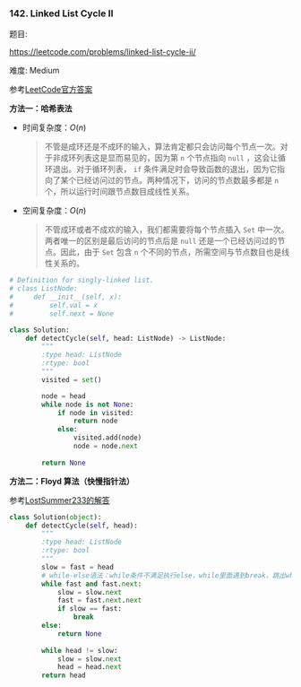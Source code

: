 ### 142. Linked List Cycle II

题目:

<https://leetcode.com/problems/linked-list-cycle-ii/>

难度:   Medium

参考[LeetCode官方答案](https://leetcode-cn.com/problems/linked-list-cycle-ii/solution/huan-xing-lian-biao-ii-by-leetcode/) 


**方法一：哈希表法**
- 时间复杂度：$O(n)$

    >不管是成环还是不成环的输入，算法肯定都只会访问每个节点一次。对于非成环列表这是显而易见的，因为第 `n` 个节点指向 `null` ，这会让循环退出。对于循环列表， `if` 条件满足时会导致函数的退出，因为它指向了某个已经访问过的节点。两种情况下，访问的节点数最多都是 `n` 个，所以运行时间跟节点数目成线性关系。

- 空间复杂度：$O(n)$

    >不管成环或者不成欢的输入，我们都需要将每个节点插入 `Set` 中一次。两者唯一的区别是最后访问的节点后是 `null` 还是一个已经访问过的节点。因此，由于 `Set` 包含 `n` 个不同的节点，所需空间与节点数目也是线性关系的。


```python
# Definition for singly-linked list.
# class ListNode:
#     def __init__(self, x):
#         self.val = x
#         self.next = None

class Solution:
    def detectCycle(self, head: ListNode) -> ListNode:
        """
        :type head: ListNode
        :rtype: bool
        """
        visited = set()

        node = head
        while node is not None:
            if node in visited:
                return node
            else:
                visited.add(node)
                node = node.next
                
        return None
```

**方法二：Floyd 算法（快慢指针法）**

参考[LostSummer233的解答](https://leetcode.com/problems/linked-list-cycle-ii/discuss/44833)
```python
class Solution(object):
    def detectCycle(self, head):
        """
        :type head: ListNode
        :rtype: bool
        """
        slow = fast = head
        # while-else语法：while条件不满足执行else，while里面遇到break，跳出while-else语句。
        while fast and fast.next:
            slow = slow.next
            fast = fast.next.next
            if slow == fast:
                break
        else:
            return None
        
        while head != slow:
            slow = slow.next
            head = head.next
        return head
```